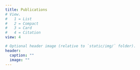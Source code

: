 ```yaml
---
title: Publications 
# View.
#   1 = List
#   2 = Compact
#   3 = Card
#   4 = Citation
view: 4

# Optional header image (relative to `static/img/` folder).
header:
  caption: ""
  image: ""
---
```


<p id="counter"></p>

<script>
	var row = Array.from(document.getElementsByClassName("row"))[0];
        row.onload = function(){
        alert("ciao");
	var counter = document.getElementById("counter");
	var pubs = document.getElementsByClassName("pub-list-item");
	counter.textContent = pubs.length;
	}
</script>